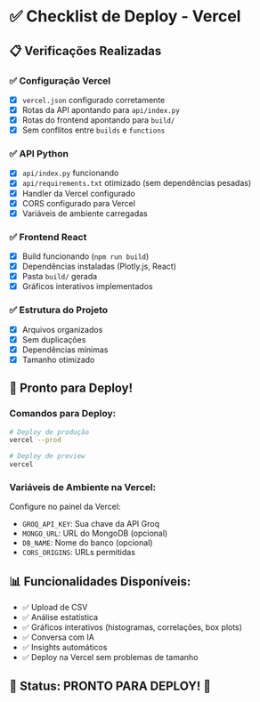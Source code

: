 # ✅ Checklist de Deploy - Vercel

## 📋 Verificações Realizadas

### ✅ Configuração Vercel
- [x] `vercel.json` configurado corretamente
- [x] Rotas da API apontando para `api/index.py`
- [x] Rotas do frontend apontando para `build/`
- [x] Sem conflitos entre `builds` e `functions`

### ✅ API Python
- [x] `api/index.py` funcionando
- [x] `api/requirements.txt` otimizado (sem dependências pesadas)
- [x] Handler da Vercel configurado
- [x] CORS configurado para Vercel
- [x] Variáveis de ambiente carregadas

### ✅ Frontend React
- [x] Build funcionando (`npm run build`)
- [x] Dependências instaladas (Plotly.js, React)
- [x] Pasta `build/` gerada
- [x] Gráficos interativos implementados

### ✅ Estrutura do Projeto
- [x] Arquivos organizados
- [x] Sem duplicações
- [x] Dependências mínimas
- [x] Tamanho otimizado

## 🚀 Pronto para Deploy!

### Comandos para Deploy:

```bash
# Deploy de produção
vercel --prod

# Deploy de preview
vercel
```

### Variáveis de Ambiente na Vercel:
Configure no painel da Vercel:
- `GROQ_API_KEY`: Sua chave da API Groq
- `MONGO_URL`: URL do MongoDB (opcional)
- `DB_NAME`: Nome do banco (opcional)
- `CORS_ORIGINS`: URLs permitidas

## 📊 Funcionalidades Disponíveis:
- ✅ Upload de CSV
- ✅ Análise estatística
- ✅ Gráficos interativos (histogramas, correlações, box plots)
- ✅ Conversa com IA
- ✅ Insights automáticos
- ✅ Deploy na Vercel sem problemas de tamanho

## 🎯 Status: PRONTO PARA DEPLOY! 🚀
